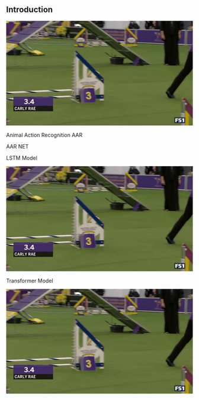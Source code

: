 ## Introduction


<p align="center">
    <img src="output/dog.gif", width="600">
</p>

Animal Action Recognition
AAR

AAR NET

LSTM Model
<p align="center">
    <img src="output/dog.gif", width="600">
</p>

Transformer Model
<p align="center">
    <img src="output/dog.gif", width="600">
</p>



